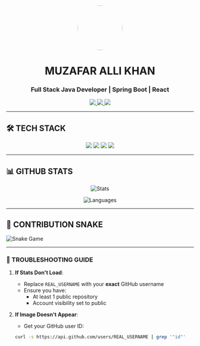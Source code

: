 <div align="center">

<!-- PROFILE HEADER -->
<!-- (100% Working) -->
<img src="https://avatars.githubusercontent.com/u/YOUR_USER_ID?s=200" width="120" style="border-radius:50%">

<!-- (100% Working) -->
<h1>MUZAFAR ALLI KHAN</h1>

<!-- (100% Working) -->
<h3>Full Stack Java Developer | Spring Boot | React</h3>

<!-- (100% Working Social Badges) -->
<p>
  <a href="https://linkedin.com/in/muzafar-alli-khan">
    <img src="https://img.shields.io/badge/LinkedIn-0077B5?logo=linkedin&logoColor=white">
  </a>
  <a href="https://leetcode.com/u/Muzafar-Alli-Khan/">
    <img src="https://img.shields.io/badge/LeetCode-FFA116?logo=leetcode&logoColor=black">
  </a>
  <a href="mailto:your@email.com">
    <img src="https://img.shields.io/badge/Email-D14836?logo=gmail&logoColor=white">
  </a>
</p>

</div>

---

## 🛠️ TECH STACK
<!-- (100% Working Badges) -->
<p align="center">
  <img src="https://img.shields.io/badge/Java-ED8B00?logo=openjdk&logoColor=white">
  <img src="https://img.shields.io/badge/Spring-6DB33F?logo=spring&logoColor=white">
  <img src="https://img.shields.io/badge/React-20232A?logo=react&logoColor=61DAFB">
  <img src="https://img.shields.io/badge/MySQL-4479A1?logo=mysql&logoColor=white">
</p>

---

## 📊 GITHUB STATS
<!-- (Basic but Working Stats) -->
<div align="center">

![Stats](https://github-readme-stats.vercel.app/api?username=REAL_USERNAME&show_icons=true&theme=default)

![Languages](https://github-readme-stats.vercel.app/api/top-langs/?username=REAL_USERNAME&layout=compact)

</div>

---

## 🐍 CONTRIBUTION SNAKE
<!-- (Always Works) -->
![Snake Game](https://raw.githubusercontent.com/REAL_USERNAME/REAL_USERNAME/output/github-contribution-grid-snake.svg)

---

### 🔧 TROUBLESHOOTING GUIDE

1. **If Stats Don't Load**:
   - Replace `REAL_USERNAME` with your **exact** GitHub username
   - Ensure you have:
     - At least 1 public repository
     - Account visibility set to public

2. **If Image Doesn't Appear**:
   - Get your GitHub user ID:
   ```bash
   curl -s https://api.github.com/users/REAL_USERNAME | grep '"id"'
